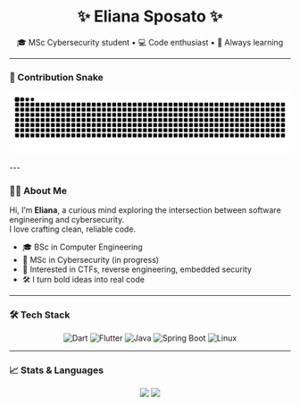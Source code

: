 <!-- Banner animato o immagine -->
<!-- ![banner](https://your-custom-banner.com) -->

<h1 align="center">✨ Eliana Sposato ✨</h1>
<p align="center">
🎓 MSc Cybersecurity student &bull; 💻 Code enthusiast &bull; 🧠 Always learning  
</p>

---
### 🔄 Contribution Snake
<p align="center">
  <img src="https://github.com/Eris05/Eris05/blob/output/github-contribution-grid-snake.svg" />
</p>
---

### 👩‍💻 About Me

Hi, I’m **Eliana**, a curious mind exploring the intersection between software engineering and cybersecurity.  
I love crafting clean, reliable code.  

- 🎓 BSc in Computer Engineering  
- 🔐 MSc in Cybersecurity (in progress)  
- 🧠 Interested in CTFs, reverse engineering, embedded security  
- 🛠️ I turn bold ideas into real code

---

### 🛠️ Tech Stack

<div align="center">

![Dart](https://img.shields.io/badge/Dart-0175C2?style=for-the-badge&logo=dart&logoColor=white)
![Flutter](https://img.shields.io/badge/Flutter-02569B?style=for-the-badge&logo=flutter&logoColor=white)
![Java](https://img.shields.io/badge/Java-ED8B00?style=for-the-badge&logo=java&logoColor=white)
![Spring Boot](https://img.shields.io/badge/Spring-6DB33F?style=for-the-badge&logo=spring&logoColor=white)
![Linux](https://img.shields.io/badge/Linux-FCC624?style=for-the-badge&logo=linux&logoColor=black)

</div>

---


### 📈 Stats & Languages
<p align="center">
  <img src="https://github-readme-stats.vercel.app/api?username=Eris05&show_icons=true&theme=radical&hide_title=true" width="48%" />
  <img src="https://github-readme-stats.vercel.app/api/top-langs/?username=Eris05&layout=compact&theme=radical&hide_title=true" width="48%" />
</p>



